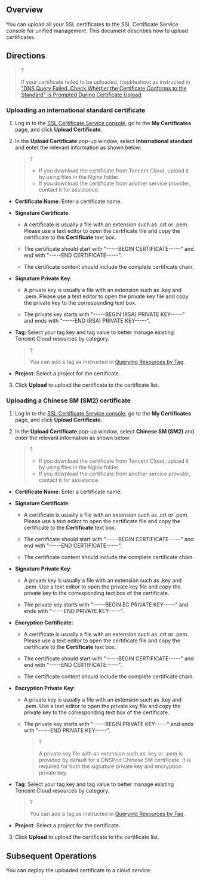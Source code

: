 ## Overview

You can upload all your SSL certificates to the SSL Certificate Service console for unified management. This document describes how to upload certificates.

## Directions

>?
> 
> If your certificate failed to be uploaded, troubleshoot as instructed in ["DNS Query Failed. Check Whether the Certificate Conforms to the Standard" Is Prompted During Certificate Upload](https://www.tencentcloud.com/document/product/1007/53582).
> 


### Uploading an international standard certificate
1. Log in to the [SSL Certificate Service console](https://console.cloud.tencent.com/ssl), go to the **My Certificates** page, and click **Upload Certificate**.

2. In the **Upload Certificate** pop-up window, select **International standard** and enter the relevant information as shown below:
   

   >?
   > 
   >   - If you download the certificate from Tencent Cloud, upload it by using files in the Nginx folder.
   >   - If you download the certificate from another service provider, contact it for assistance.



  - **Certificate Name**: Enter a certificate name.

  - **Signature Certificate**:

    - A certificate is usually a file with an extension such as .crt or .pem. Please use a text editor to open the certificate file and copy the certificate to the **Certificate** text box.

    - The certificate should start with "-----BEGIN CERTIFICATE-----" and end with "-----END CERTIFICATE-----".

    - The certificate content should include the complete certificate chain.

  - **Signature Private Key**:

    - A private key is usually a file with an extension such as .key and .pem. Please use a text editor to open the private key file and copy the private key to the corresponding text box.

    - The private key starts with "-----BEGIN (RSA) PRIVATE KEY-----" and ends with "-----END (RSA) PRIVATE KEY-----".

  - **Tag**: Select your tag key and tag value to better manage existing Tencent Cloud resources by category.
    

      >?
      > 
      > You can add a tag as instructed in [Querying Resources by Tag](https://intl.cloud.tencent.com/document/product/651/32582).
      > 

  - **Project**: Select a project for the certificate.

3. Click **Upload** to upload the certificate to the certificate list.


### Uploading a Chinese SM (SM2) certificate
1. Log in to the [SSL Certificate Service console](https://console.cloud.tencent.com/ssl), go to the **My Certificates** page, and click **Upload Certificate**.

2. In the **Upload Certificate** pop-up window, select **Chinese SM (SM2)** and enter the relevant information as shown below:
   

   >?
   > 
   >   - If you download the certificate from Tencent Cloud, upload it by using files in the Nginx folder.
   >   - If you download the certificate from another service provider, contact it for assistance.


  - **Certificate Name**: Enter a certificate name.

  - **Signature Certificate**:

    - A certificate is usually a file with an extension such as .crt or .pem. Please use a text editor to open the certificate file and copy the certificate to the **Certificate** text box.

    - The certificate should start with "-----BEGIN CERTIFICATE-----" and end with "-----END CERTIFICATE-----".

    - The certificate content should include the complete certificate chain.

  - **Signature Private Key**:

    - A private key is usually a file with an extension such as .key and .pem. Use a text editor to open the private key file and copy the private key to the corresponding text box of the certificate.

    - The private key starts with "-----BEGIN EC PRIVATE KEY-----" and ends with "-----END PRIVATE KEY-----".

  - **Encryption Certificate**:

    - A certificate is usually a file with an extension such as .crt or .pem. Please use a text editor to open the certificate file and copy the certificate to the **Certificate** text box.

    - The certificate should start with "-----BEGIN CERTIFICATE-----" and end with "-----END CERTIFICATE-----".

    - The certificate content should include the complete certificate chain.

  - **Encryption Private Key**:

    - A private key is usually a file with an extension such as .key and .pem. Use a text editor to open the private key file and copy the private key to the corresponding text box of the certificate.

    - The private key starts with "-----BEGIN PRIVATE KEY-----" and ends with "-----END PRIVATE KEY-----".
      

         >?
         > 
         > A private key file with an extension such as .key or .pem is provided by default for a DNSPod Chinese SM certificate. It is required for both the signature private key and encryption private key.
         > 

  - **Tag**: Select your tag key and tag value to better manage existing Tencent Cloud resources by category.
    

      >?
      > 
      > You can add a tag as instructed in [Querying Resources by Tag](https://intl.cloud.tencent.com/document/product/651/32582).
      > 

  - **Project**: Select a project for the certificate.

3. Click **Upload** to upload the certificate to the certificate list.


## Subsequent Operations

You can deploy the uploaded certificate to a cloud service.